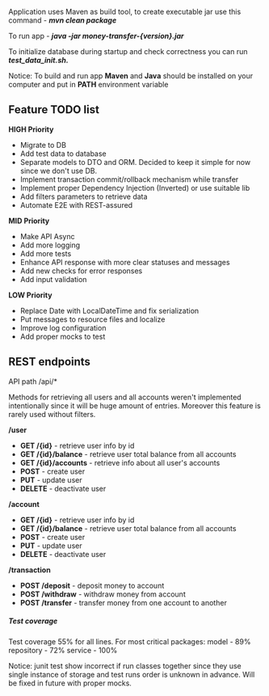 Application uses Maven as build tool, to create executable jar use this command - ***mvn clean package***

To run app - ***java -jar money-transfer-{version}.jar***

To initialize database during startup and check correctness you can run ***test_data_init.sh.***

Notice: To build and run app **Maven** and **Java** should be installed on your computer and put in **PATH** environment variable


## Feature TODO list

**HIGH Priority**
- Migrate to DB
- Add test data to database
- Separate models to DTO and ORM. Decided to keep it simple for now since we don't use DB.
- Implement transaction commit/rollback mechanism while transfer
- Implement proper Dependency Injection (Inverted) or use suitable lib
- Add filters parameters to retrieve data
- Automate E2E with REST-assured

**MID Priority**
- Make API Async
- Add more logging
- Add more tests
- Enhance API response with more clear statuses and messages
- Add new checks for error responses
- Add input validation


**LOW Priority**
- Replace Date with LocalDateTime and fix serialization
- Put messages to resource files and localize
- Improve log configuration
- Add proper mocks to test

## REST endpoints
API path /api/*

Methods for retrieving all users and all accounts weren't implemented intentionally since it will be huge amount of entries.
Moreover this feature is rarely used without filters.

**/user**
-    **GET /{id}** - retrieve user info by id
-    **GET /{id}/balance** - retrieve user total balance from all accounts
-    **GET /{id}/accounts** - retrieve info about all user's accounts
-    **POST** - create user
-    **PUT** - update user
-    **DELETE** - deactivate user

**/account**
-    **GET /{id}** - retrieve user info by id
-    **GET /{id}/balance** - retrieve user total balance from all accounts
-    **POST** - create user
-    **PUT** - update user
-    **DELETE** - deactivate user

**/transaction**
-    **POST /deposit** - deposit money to account
-    **POST /withdraw** - withdraw money from account
-    **POST /transfer** - transfer money from one account to another

##### Test coverage 

Test coverage 55% for all lines.
For most critical packages:
 model - 89%
 repository - 72%
 service - 100%

Notice: junit test show incorrect if run classes together since they use single instance of storage
and test runs order is unknown in advance. Will be fixed in future with proper mocks.
